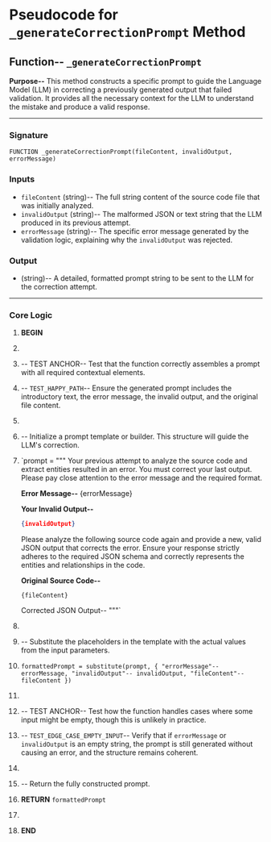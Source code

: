 # Pseudocode for `_generateCorrectionPrompt` Method

## **Function--** `_generateCorrectionPrompt`

**Purpose--** This method constructs a specific prompt to guide the Language Model (LLM) in correcting a previously generated output that failed validation. It provides all the necessary context for the LLM to understand the mistake and produce a valid response.

---

### **Signature**

```plaintext
FUNCTION _generateCorrectionPrompt(fileContent, invalidOutput, errorMessage)
```

### **Inputs**

-   `fileContent` (string)-- The full string content of the source code file that was initially analyzed.
-   `invalidOutput` (string)-- The malformed JSON or text string that the LLM produced in its previous attempt.
-   `errorMessage` (string)-- The specific error message generated by the validation logic, explaining why the `invalidOutput` was rejected.

### **Output**

-   (string)-- A detailed, formatted prompt string to be sent to the LLM for the correction attempt.

---

### **Core Logic**

1.  **BEGIN**
2.
3.  -- TEST ANCHOR-- Test that the function correctly assembles a prompt with all required contextual elements.
4.  -- `TEST_HAPPY_PATH`-- Ensure the generated prompt includes the introductory text, the error message, the invalid output, and the original file content.
5.
6.  -- Initialize a prompt template or builder. This structure will guide the LLM's correction.
7.  `prompt = """
    Your previous attempt to analyze the source code and extract entities resulted in an error.
    You must correct your last output. Please pay close attention to the error message and the required format.

    **Error Message--**
    {errorMessage}

    **Your Invalid Output--**
    ```json
    {invalidOutput}
    ```

    Please analyze the following source code again and provide a new, valid JSON output that corrects the error.
    Ensure your response strictly adheres to the required JSON schema and correctly represents the entities and relationships in the code.

    **Original Source Code--**
    ```
    {fileContent}
    ```

    Corrected JSON Output--
    """`
8.
9.  -- Substitute the placeholders in the template with the actual values from the input parameters.
10. `formattedPrompt = substitute(prompt, {
        "errorMessage"-- errorMessage,
        "invalidOutput"-- invalidOutput,
        "fileContent"-- fileContent
    })`
11.
12. -- TEST ANCHOR-- Test how the function handles cases where some input might be empty, though this is unlikely in practice.
13. -- `TEST_EDGE_CASE_EMPTY_INPUT`-- Verify that if `errorMessage` or `invalidOutput` is an empty string, the prompt is still generated without causing an error, and the structure remains coherent.
14.
15. -- Return the fully constructed prompt.
16. **RETURN** `formattedPrompt`
17.
18. **END**
